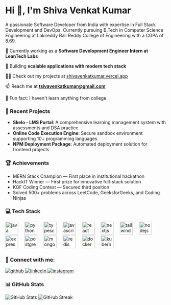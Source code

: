 <h1 align="left">Hi 👋, I'm Shiva Venkat Kumar</h1>

<p align="left">A passionate Software Developer from India with expertise in Full Stack Development and DevOps. Currently pursuing B.Tech in Computer Science Engineering at Lakireddy Bali Reddy College of Engineering with a CGPA of 8.69.</p>

🔭 Currently working as a **Software Development Engineer Intern at LeanTech Labs**

🌱 Building **scalable applications with modern tech stack**

👨‍💻 Check out my projects at [shivavenkatkumar.vercel.app](https://shivavenkatkumar.vercel.app)

📫 Reach me at **tsivavenkatkumar@gmail.com**

🎲 Fun fact: I haven't learn anything from college

### 🚀 Recent Projects

- **Skelo - LMS Portal**: A comprehensive learning management system with assessments and DSA practice
- **Online Code Execution Engine**: Secure sandbox environment supporting 10+ programming languages
- **NPM Deployment Package**: Automated deployment solution for frontend projects

### 🏆 Achievements
- MERN Stack Champion — First place in institutional hackathon
- HackIT Winner — First prize for innovative full-stack solution
- KGF Coding Contest — Secured third position
- Solved 500+ problems across LeetCode, GeeksforGeeks, and Coding Ninjas

### 💻 Tech Stack

<div align="left">
  <!-- Languages -->
  <img src="https://cdn.jsdelivr.net/gh/devicons/devicon/icons/java/java-original.svg" height="40" alt="java" />
  <img width="12" />
  <img src="https://cdn.jsdelivr.net/gh/devicons/devicon/icons/python/python-original.svg" height="40" alt="python" />
  <img width="12" />
  <img src="https://cdn.jsdelivr.net/gh/devicons/devicon/icons/typescript/typescript-original.svg" height="40" alt="typescript" />
  <img width="12" />
  <img src="https://cdn.jsdelivr.net/gh/devicons/devicon/icons/javascript/javascript-original.svg" height="40" alt="javascript" />
  
  <!-- Frontend -->
  <img width="12" />
  <img src="https://cdn.jsdelivr.net/gh/devicons/devicon/icons/react/react-original.svg" height="40" alt="react" />
  <img width="12" />
  <img src="https://cdn.jsdelivr.net/gh/devicons/devicon/icons/nextjs/nextjs-original.svg" height="40" alt="nextjs" />
  <img width="12" />
  <img src="https://cdn.jsdelivr.net/gh/devicons/devicon/icons/tailwindcss/tailwindcss-plain.svg" height="40" alt="tailwindcss" />
  
  <!-- Backend -->
  <img width="12" />
  <img src="https://cdn.jsdelivr.net/gh/devicons/devicon/icons/nodejs/nodejs-original.svg" height="40" alt="nodejs" />
  <img width="12" />
  <img src="https://cdn.jsdelivr.net/gh/devicons/devicon/icons/express/express-original.svg" height="40" alt="express" />
  
  <!-- Databases -->
  <img width="12" />
  <img src="https://cdn.jsdelivr.net/gh/devicons/devicon/icons/postgresql/postgresql-original.svg" height="40" alt="postgresql" />
  <img width="12" />
  <img src="https://cdn.jsdelivr.net/gh/devicons/devicon/icons/mongodb/mongodb-original.svg" height="40" alt="mongodb" />
  <img width="12" />
  <img src="https://cdn.jsdelivr.net/gh/devicons/devicon/icons/redis/redis-original.svg" height="40" alt="redis" />
  
  <!-- DevOps -->
  <img width="12" />
  <img src="https://cdn.jsdelivr.net/gh/devicons/devicon/icons/docker/docker-original.svg" height="40" alt="docker" />
  <img width="12" />
  <img src="https://cdn.jsdelivr.net/gh/devicons/devicon/icons/kubernetes/kubernetes-plain.svg" height="40" alt="kubernetes" />
</div>

### 🔗 Connect with me:
<div align="left">
<a href="https://github.com/shiva221324/" target="_blank">
<img src=https://img.shields.io/badge/github-%2324292e.svg?&style=for-the-badge&logo=github&logoColor=white alt=github />
</a>
<a href="https://www.linkedin.com/in/shiva-venkat-kumar-929138255" target="_blank">
<img src=https://img.shields.io/badge/linkedin-%231E77B5.svg?&style=for-the-badge&logo=linkedin&logoColor=white alt=linkedin />
</a>
<a href="https://www.instagram.com/sivavenkatakumar" target="_blank">
<img src=https://img.shields.io/badge/instagram-%23000000.svg?&style=for-the-badge&logo=instagram&logoColor=white alt=instagram />
</a>
</div>

### 📊 GitHub Stats
<div align="left">
  <img src="https://github-readme-stats.vercel.app/api?username=shiva221324&show_icons=true&theme=dark" alt="GitHub Stats" />
  <img src="https://github-readme-streak-stats.herokuapp.com/?user=shiva221324&theme=dark" alt="GitHub Streak" />
</div>
